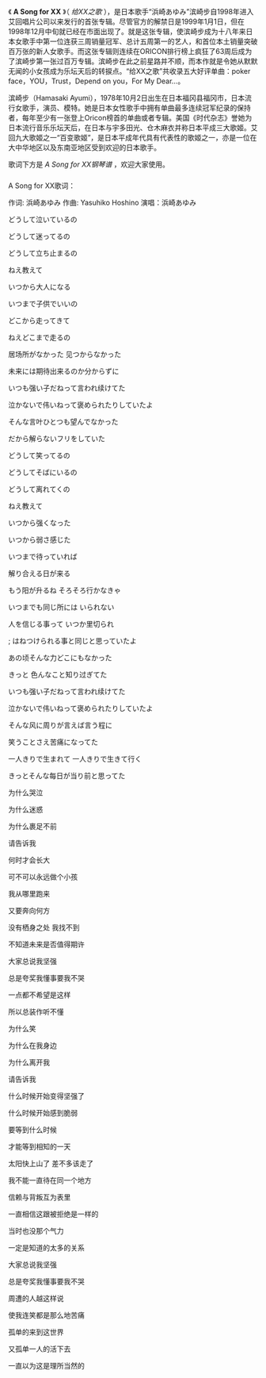 

《 **A Song for XX** 》（ _给XX之歌_
），是日本歌手“浜崎あゆみ”滨崎步自1998年进入艾回唱片公司以来发行的首张专辑。尽管官方的解禁日是1999年1月1日，但在1998年12月中旬就已经在市面出现了。就是这张专辑，使滨崎步成为十八年来日本女歌手中第一位连获三周销量冠军、总计五周第一的艺人，和首位本土销量突破百万张的新人女歌手。而这张专辑则连续在ORICON排行榜上疯狂了63周后成为了滨崎步第一张过百万专辑。滨崎步在此之前星路并不顺，而本作就是令她从默默无闻的小女孩成为乐坛天后的转捩点。“给XX之歌”共收录五大好评单曲：poker
face，YOU，Trust，Depend on you，For My Dear...。

  

滨崎步（Hamasaki
Ayumi），1978年10月2日出生在日本福冈县福冈市，日本流行女歌手，演员、模特。她是日本女性歌手中拥有单曲最多连续冠军纪录的保持者，每年至少有一张登上Oricon榜首的单曲或者专辑。美国《时代杂志》誉她为日本流行音乐乐坛天后，在日本与宇多田光、仓木麻衣并称日本平成三大歌姬。艾回九大歌姬之一“百变歌姬”，是日本平成年代具有代表性的歌姬之一，亦是一位在大中华地区以及东南亚地区受到欢迎的日本歌手。

  

歌词下方是 _A Song for XX钢琴谱_ ，欢迎大家使用。

###  
A Song for XX歌词：

作词: 浜崎あゆみ 作曲: Yasuhiko Hoshino 演唱：浜崎あゆみ  
  
  

どうして泣いているの

どうして迷ってるの

どうして立ち止まるの

ねえ教えて

いつから大人になる

いつまで子供でいいの

どこから走ってきて

ねえどこまで走るの

居场所がなかった 见つからなかった

未来には期待出来るのか分からずに

いつも强い子だねって言われ续けてた

泣かないで伟いねって褒められたりしていたよ

そんな言叶ひとつも望んでなかった

だから解らないフリをしていた

どうして笑ってるの

どうしてそばにいるの

どうして离れてくの

ねえ教えて

いつから强くなった

いつから弱さ感じた

いつまで待っていれば

解り合える日が来る

もう阳が升るね そろそろ行かなきゃ

いつまでも同じ所には いられない

人を信じる事って いつか里切られ

; はねつけられる事と同じと思っていたよ

あの顷そんな力どこにもなかった

きっと 色んなこと知り过ぎてた

いつも强い子だねって言われ续けてた

泣かないで伟いねって褒められたりしていたよ

そんな风に周りが言えば言う程に

笑うことさえ苦痛になってた

一人きりで生まれて 一人きりで生きて行く

きっとそんな每日が当り前と思ってた

  
  
  

为什么哭泣

为什么迷惑

为什么裹足不前

请告诉我

何时才会长大

可不可以永远做个小孩

我从哪里跑来

又要奔向何方

没有栖身之处 我找不到

不知道未来是否值得期许

大家总说我坚强

总是夸奖我懂事要我不哭

一点都不希望是这样

所以总装作听不懂

为什么笑

为什么在我身边

为什么离开我

请告诉我

什么时候开始变得坚强了

什么时候开始感到脆弱

要等到什么时候

才能等到相知的一天

太阳快上山了 差不多该走了

我不能一直待在同一个地方

信赖与背叛互为表里

一直相信这跟被拒绝是一样的

当时也没那个气力

一定是知道的太多的关系

大家总说我坚强

总是夸奖我懂事要我不哭

周遭的人越这样说

使我连笑都是那么地苦痛

孤单的来到这世界

又孤单一人的活下去

一直以为这是理所当然的

  


